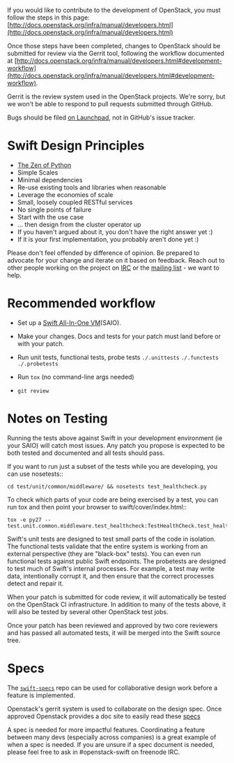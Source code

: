 If you would like to contribute to the development of OpenStack,
you must follow the steps in this page: [http://docs.openstack.org/infra/manual/developers.html](http://docs.openstack.org/infra/manual/developers.html)

Once those steps have been completed, changes to OpenStack
should be submitted for review via the Gerrit tool, following
the workflow documented at [http://docs.openstack.org/infra/manual/developers.html#development-workflow](http://docs.openstack.org/infra/manual/developers.html#development-workflow).

Gerrit is the review system used in the OpenStack projects.  We're sorry, but
we won't be able to respond to pull requests submitted through GitHub.

Bugs should be filed [on Launchpad](https://bugs.launchpad.net/swift),
not in GitHub's issue tracker.


Swift Design Principles
=======================

  * [The Zen of Python](http://legacy.python.org/dev/peps/pep-0020/)
  * Simple Scales
  * Minimal dependencies
  * Re-use existing tools and libraries when reasonable
  * Leverage the economies of scale
  * Small, loosely coupled RESTful services
  * No single points of failure
  * Start with the use case
  * ... then design from the cluster operator up
  * If you haven't argued about it, you don't have the right answer yet :)
  * If it is your first implementation, you probably aren't done yet :)

Please don't feel offended by difference of opinion.  Be prepared to advocate
for your change and iterate on it based on feedback.  Reach out to other people
working on the project on
[IRC](http://eavesdrop.openstack.org/irclogs/%23openstack-swift/) or the
[mailing list](http://lists.openstack.org/pipermail/openstack-dev/) - we want
to help.

Recommended workflow
====================

 * Set up a [Swift All-In-One VM](http://docs.openstack.org/developer/swift/development_saio.html)(SAIO).

 * Make your changes. Docs and tests for your patch must land before
   or with your patch.

 * Run unit tests, functional tests, probe tests
   ``./.unittests``
   ``./.functests``
   ``./.probetests``

 * Run ``tox`` (no command-line args needed)

 * ``git review``

Notes on Testing
================

Running the tests above against Swift in your development environment (ie
your SAIO) will catch most issues. Any patch you propose is expected to be
both tested and documented and all tests should pass.

If you want to run just a subset of the tests while you are developing, you
can use nosetests::

    cd test/unit/common/middleware/ && nosetests test_healthcheck.py

To check which parts of your code are being exercised by a test, you can run
tox and then point your browser to swift/cover/index.html::

    tox -e py27 -- test.unit.common.middleware.test_healthcheck:TestHealthCheck.test_healthcheck

Swift's unit tests are designed to test small parts of the code in isolation.
The functional tests validate that the entire system is working from an
external perspective (they are "black-box" tests). You can even run functional
tests against public Swift endpoints. The probetests are designed to test much
of Swift's internal processes. For example, a test may write data,
intentionally corrupt it, and then ensure that the correct processes detect
and repair it.

When your patch is submitted for code review, it will automatically be tested
on the OpenStack CI infrastructure. In addition to many of the tests above, it
will also be tested by several other OpenStack test jobs.

Once your patch has been reviewed and approved by two core reviewers and has
passed all automated tests, it will be merged into the Swift source tree.

Specs
=====

The [``swift-specs``](https://github.com/openstack/swift-specs) repo
can be used for collaborative design work before a feature is implemented.

Openstack's gerrit system is used to collaborate on the design spec. Once 
approved Openstack provides a doc site to easily read these [specs](http://specs.openstack.org/openstack/swift-specs/)

A spec is needed for more impactful features. Coordinating a feature between
many devs (especially across companies) is a great example of when a spec is
needed. If you are unsure if a spec document is needed, please feel free to
ask in #openstack-swift on freenode IRC.
